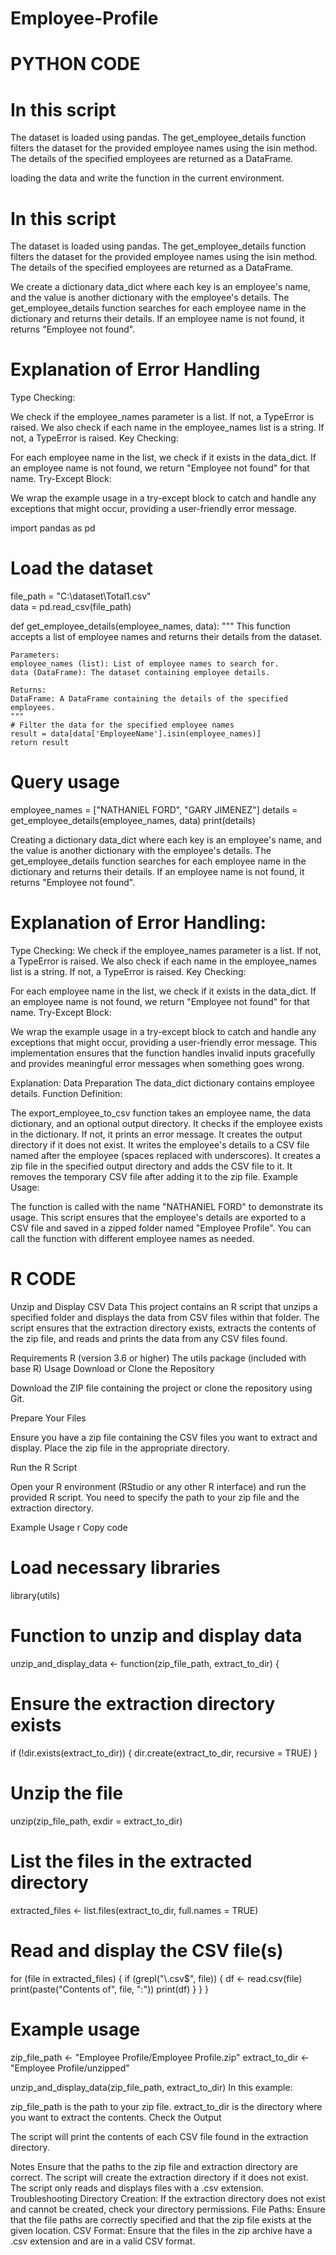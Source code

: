 # Employee-Profile
# PYTHON CODE

# In this script
The dataset is loaded using pandas.
The get_employee_details function filters the dataset for the provided employee names using the isin method.
The details of the specified employees are returned as a DataFrame.

 loading  the data and write the function in the current environment. 

# In this script
The dataset is loaded using pandas.
The get_employee_details function filters the dataset for the provided employee names using the isin method.
The details of the specified employees are returned as a DataFrame.


We create a dictionary data_dict where each key is an employee's name, and the value is another dictionary with the employee's details.
The get_employee_details function searches for each employee name in the dictionary and returns their details. If an employee name is not found, it returns "Employee not found".

# Explanation of Error Handling
Type Checking:

We check if the employee_names parameter is a list. If not, a TypeError is raised.
We also check if each name in the employee_names list is a string. If not, a TypeError is raised.
Key Checking:

For each employee name in the list, we check if it exists in the data_dict. If an employee name is not found, we return "Employee not found" for that name.
Try-Except Block:

We wrap the example usage in a try-except block to catch and handle any exceptions that might occur, providing a user-friendly error message.


import pandas as pd

# Load the dataset
file_path = "C:\dataset\Total1.csv"  
data = pd.read_csv(file_path)

def get_employee_details(employee_names, data):
    """
    This function accepts a list of employee names and returns their details from the dataset.
    
    Parameters:
    employee_names (list): List of employee names to search for.
    data (DataFrame): The dataset containing employee details.
    
    Returns:
    DataFrame: A DataFrame containing the details of the specified employees.
    """
    # Filter the data for the specified employee names
    result = data[data['EmployeeName'].isin(employee_names)]
    return result

# Query usage
employee_names = ["NATHANIEL FORD", "GARY JIMENEZ"]
details = get_employee_details(employee_names, data)
print(details)

Creating a dictionary data_dict where each key is an employee's name, and the value is another dictionary with the employee's details.
The get_employee_details function searches for each employee name in the dictionary and returns their details. If an employee name is not found, it returns "Employee not found".

# Explanation of Error Handling:
Type Checking:
We check if the employee_names parameter is a list. If not, a TypeError is raised.
We also check if each name in the employee_names list is a string. If not, a TypeError is raised.
Key Checking:

For each employee name in the list, we check if it exists in the data_dict. If an employee name is not found, we return "Employee not found" for that name.
Try-Except Block:

We wrap the example usage in a try-except block to catch and handle any exceptions that might occur, providing a user-friendly error message.
This implementation ensures that the function handles invalid inputs gracefully and provides meaningful error messages when something goes wrong.

Explanation:
Data Preparation
The data_dict dictionary contains employee details.
Function Definition:

The export_employee_to_csv function takes an employee name, the data dictionary, and an optional output directory.
It checks if the employee exists in the dictionary. If not, it prints an error message.
It creates the output directory if it does not exist.
It writes the employee's details to a CSV file named after the employee (spaces replaced with underscores).
It creates a zip file in the specified output directory and adds the CSV file to it.
It removes the temporary CSV file after adding it to the zip file.
Example Usage:

The function is called with the name "NATHANIEL FORD" to demonstrate its usage.
This script ensures that the employee's details are exported to a CSV file and saved in a zipped folder named "Employee Profile". You can call the function with different employee names as needed.


# R CODE
Unzip and Display CSV Data
This project contains an R script that unzips a specified folder and displays the data from CSV files within that folder. The script ensures that the extraction directory exists, extracts the contents of the zip file, and reads and prints the data from any CSV files found.

Requirements
R (version 3.6 or higher)
The utils package (included with base R)
Usage
Download or Clone the Repository

Download the ZIP file containing the project or clone the repository using Git.

Prepare Your Files

Ensure you have a zip file containing the CSV files you want to extract and display. Place the zip file in the appropriate directory.

Run the R Script

Open your R environment (RStudio or any other R interface) and run the provided R script. You need to specify the path to your zip file and the extraction directory.

Example Usage
r
Copy code
# Load necessary libraries
library(utils)

# Function to unzip and display data
unzip_and_display_data <- function(zip_file_path, extract_to_dir) {
  # Ensure the extraction directory exists
  if (!dir.exists(extract_to_dir)) {
    dir.create(extract_to_dir, recursive = TRUE)
  }
  
  # Unzip the file
  unzip(zip_file_path, exdir = extract_to_dir)
  
  # List the files in the extracted directory
  extracted_files <- list.files(extract_to_dir, full.names = TRUE)
  
  # Read and display the CSV file(s)
  for (file in extracted_files) {
    if (grepl("\\.csv$", file)) {
      df <- read.csv(file)
      print(paste("Contents of", file, ":"))
      print(df)
    }
  }
}

# Example usage
zip_file_path <- "Employee Profile/Employee Profile.zip"
extract_to_dir <- "Employee Profile/unzipped"

unzip_and_display_data(zip_file_path, extract_to_dir)
In this example:

zip_file_path is the path to your zip file.
extract_to_dir is the directory where you want to extract the contents.
Check the Output

The script will print the contents of each CSV file found in the extraction directory.

Notes
Ensure that the paths to the zip file and extraction directory are correct.
The script will create the extraction directory if it does not exist.
The script only reads and displays files with a .csv extension.
Troubleshooting
Directory Creation: If the extraction directory does not exist and cannot be created, check your directory permissions.
File Paths: Ensure that the file paths are correctly specified and that the zip file exists at the given location.
CSV Format: Ensure that the files in the zip archive have a .csv extension and are in a valid CSV format.
